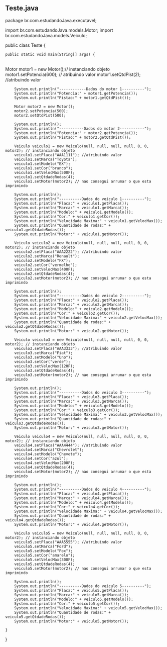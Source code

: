 ## Teste.java



package br.com.estudandoJava.executavel;

import br.com.estudandoJava.models.Motor;
import br.com.estudandoJava.models.Veiculo;

public class Teste {
	
	public static void main(String[] args) {


​				
		Motor motor1 = new Motor();// instanciando objeto 
		motor1.setPotencia(600); // atribuindo valor
		motor1.setQtdPist(2); //atribuindo valor
		
		System.out.println("------------Dados do motor 1----------");
		System.out.println("Potencia:" + motor1.getPotencia());
		System.out.println("Pistao:" + motor1.getQtdPist());
		
		Motor motor2 = new Motor();
		motor2.setPotencia(500);
		motor2.setQtdPist(500);
		
		System.out.println();
		System.out.println("-----------Dados do motor 2-----------");
		System.out.println("Potencia:" + motor2.getPotencia());
		System.out.println("Pistao:" + motor2.getQtdPist());
		
		Veiculo veiculo1 = new Veiculo(null, null, null, null, 0, 0, motor2); // instanciando objeto
		veiculo1.setPlaca("AAA1111"); //atribuindo valor
		veiculo1.setMarca("Toyota");
		veiculo1.setModelo("EX");
		veiculo1.setCor("branco");
		veiculo1.setVelocMax(500F);
		veiculo1.setQtdadeRodas(4);
		veiculo1.setMotor(motor2); // nao consegui arrumar o que esta imprimindo
		
		System.out.println();
		System.out.println("----------Dados do veiculo 1----------");
		System.out.println("Placa:" + veiculo1.getPlaca());
		System.out.println("Marca:" + veiculo1.getMarca());
		System.out.println("Modelo:" + veiculo1.getModelo());
		System.out.println("Cor:" + veiculo1.getCor());
		System.out.println("Velocidade Maxima:" + veiculo1.getVelocMax());
		System.out.println("Quantidade de rodas:" + veiculo1.getQtdadeRodas());
		System.out.println("Motor:" + veiculo1.getMotor());
		
		Veiculo veiculo2 = new Veiculo(null, null, null, null, 0, 0, motor2); // instanciando objeto
		veiculo2.setPlaca("AAA2222"); //atribuindo valor
		veiculo2.setMarca("Renault");
		veiculo2.setModelo("FX");
		veiculo2.setCor("vermelho");
		veiculo2.setVelocMax(400F);
		veiculo2.setQtdadeRodas(4);
		veiculo2.setMotor(motor2); // nao consegui arrumar o que esta imprimindo
		
		System.out.println();
		System.out.println("----------Dados do veiculo 2----------");
		System.out.println("Placa:" + veiculo2.getPlaca());
		System.out.println("Marca:" + veiculo2.getMarca());
		System.out.println("Modelo:" + veiculo2.getModelo());
		System.out.println("Cor:" + veiculo2.getCor());
		System.out.println("Velocidade Maxima:" + veiculo2.getVelocMax());
		System.out.println("Quantidade de rodas:" + veiculo2.getQtdadeRodas());
		System.out.println("Motor:" + veiculo2.getMotor());
		
		Veiculo veiculo3 = new Veiculo(null, null, null, null, 0, 0, motor2); // instanciando objeto
		veiculo3.setPlaca("AAA3333"); //atribuindo valor
		veiculo3.setMarca("Fiat");
		veiculo3.setModelo("Uno");
		veiculo3.setCor("verde");
		veiculo3.setVelocMax(120F);
		veiculo3.setQtdadeRodas(4);
		veiculo3.setMotor(motor2); // nao consegui arrumar o que esta imprimindo
		
		System.out.println();
		System.out.println("----------Dados do veiculo 3----------");
		System.out.println("Placa:" + veiculo3.getPlaca());
		System.out.println("Marca:" + veiculo3.getMarca());
		System.out.println("Modelo:" + veiculo3.getModelo());
		System.out.println("Cor:" + veiculo3.getCor());
		System.out.println("Velocidade Maxima:" + veiculo3.getVelocMax());
		System.out.println("Quantidade de rodas:" + veiculo3.getQtdadeRodas());
		System.out.println("Motor:" + veiculo3.getMotor());
		
		Veiculo veiculo4 = new Veiculo(null, null, null, null, 0, 0, motor2); // instanciando objeto
		veiculo4.setPlaca("AAA4444"); //atribuindo valor
		veiculo4.setMarca("Chevrolet");
		veiculo4.setModelo("Chevete");
		veiculo4.setCor("azul");
		veiculo4.setVelocMax(200F);
		veiculo4.setQtdadeRodas(4);
		veiculo4.setMotor(motor2); // nao consegui arrumar o que esta imprimindo
		
		System.out.println();
		System.out.println("----------Dados do veiculo 4----------");
		System.out.println("Placa:" + veiculo4.getPlaca());
		System.out.println("Marca:" + veiculo4.getMarca());
		System.out.println("Modelo:" + veiculo4.getModelo());
		System.out.println("Cor:" + veiculo4.getCor());
		System.out.println("Velocidade Maxima:" + veiculo4.getVelocMax());
		System.out.println("Quantidade de rodas:" + veiculo4.getQtdadeRodas());
		System.out.println("Motor:" + veiculo4.getMotor());
		
		Veiculo veiculo5 = new Veiculo(null, null, null, null, 0, 0, motor2); // instanciando objeto
		veiculo5.setPlaca("AAA5555"); //atribuindo valor
		veiculo5.setMarca("Ford");
		veiculo5.setModelo("Fox");
		veiculo5.setCor("amarelo");
		veiculo5.setVelocMax(300F);
		veiculo5.setQtdadeRodas(4);
		veiculo5.setMotor(motor2); // nao consegui arrumar o que esta imprimindo
		
		System.out.println();
		System.out.println("----------Dados do veiculo 5----------");
		System.out.println("Placa:" + veiculo5.getPlaca());
		System.out.println("Marca:" + veiculo5.getMarca());
		System.out.println("Modelo:" + veiculo5.getModelo());
		System.out.println("Cor:" + veiculo5.getCor());
		System.out.println("Velocidade Maxima:" + veiculo5.getVelocMax());
		System.out.println("Quantidade de rodas:" + veiculo5.getQtdadeRodas());
		System.out.println("Motor:" + veiculo5.getMotor());
	
	}

}
